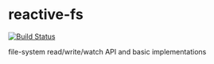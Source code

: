 # reactive-fs
[![Build Status](https://travis-ci.org/wix/reactive-fs.svg?branch=master)](https://travis-ci.org/wix/reactive-fs)

file-system read/write/watch API and basic implementations

